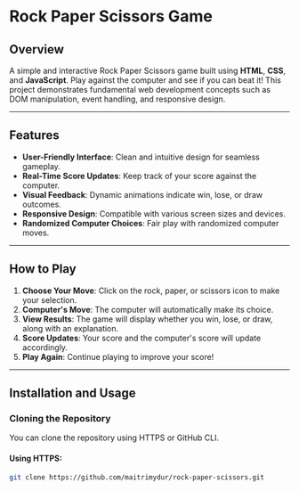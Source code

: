 # Rock Paper Scissors Game

## Overview

A simple and interactive Rock Paper Scissors game built using **HTML**, **CSS**, and **JavaScript**. Play against the computer and see if you can beat it! This project demonstrates fundamental web development concepts such as DOM manipulation, event handling, and responsive design.

---

## Features

- **User-Friendly Interface**: Clean and intuitive design for seamless gameplay.
- **Real-Time Score Updates**: Keep track of your score against the computer.
- **Visual Feedback**: Dynamic animations indicate win, lose, or draw outcomes.
- **Responsive Design**: Compatible with various screen sizes and devices.
- **Randomized Computer Choices**: Fair play with randomized computer moves.

---

## How to Play

1. **Choose Your Move**: Click on the rock, paper, or scissors icon to make your selection.
2. **Computer's Move**: The computer will automatically make its choice.
3. **View Results**: The game will display whether you win, lose, or draw, along with an explanation.
4. **Score Updates**: Your score and the computer's score will update accordingly.
5. **Play Again**: Continue playing to improve your score!

---

## Installation and Usage

### Cloning the Repository

You can clone the repository using HTTPS or GitHub CLI.

#### Using HTTPS:

```bash
git clone https://github.com/maitrimydur/rock-paper-scissors.git
